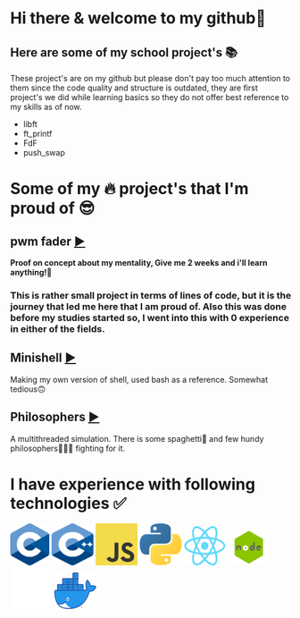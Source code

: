 # Hi there & welcome to my github👋

## Here are some of my school project's 📚
These project's are on my github but please don't pay too much attention to them
since the code quality and structure is outdated, they are first project's we did
while learning basics so they do not offer best reference to my skills as of now.
- libft
- ft_printf
- FdF
- push_swap

# Some of my 🔥 project's that I'm proud of 😎
## pwm fader [▶️](https://github.com/joonasmykkanen/pwm_fader)
__Proof on concept about my mentality, Give me 2 weeks and i'll learn anything!💯__

### This is rather small project in terms of lines of code, but it is the journey that led me here that I am proud of. Also this was done before my studies started so, I went into this with 0 experience in either of the fields.

## Minishell [▶️](https://github.com/joonasmykkanen/minishell)
Making my own version of shell, used bash as a reference. Somewhat tedious🙃

## Philosophers [▶️](https://github.com/joonasmykkanen/philosophers)
A multithreaded simulation. There is some spaghetti🍝 and few hundy philosophers🧙🏼‍♂️ fighting for it.

# I have experience with following technologies ✅
<img src="./C_Logo.png?raw=true" width="70" height="75"> <img src="./CPlusPlus.svg?raw=true" width="75" height="75">
<img src="./JS.svg" width="75" height="75"> <img src="./Python.svg?raw=true" width="75" height="75">
<img src="./React-icon.svg.png?raw=true" width="75" height="70"> <img src="./node.png?raw=true" width="75" height="65">
<img src="./Git-Icon-White.png?raw=true" width="75" height="75"> <img src="./Moby-logo.png?raw=true" width="75" height="65">
